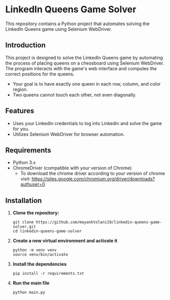 # LinkedIn Queens Game Solver

This repository contains a Python project that automates solving the LinkedIn Queens game using Selenium WebDriver.

## Introduction

This project is designed to solve the LinkedIn Queens game by automating the process of placing queens on a chessboard using Selenium WebDriver. The program interacts with the game's web interface and computes the correct positions for the queens.

 * Your goal is to have exactly one queen in each row, column, and color region.
 * Two queens cannot touch each other, not even diagonally.

## Features

- Uses your Linkedin credentials to log into Linkedin and solve the game for you.
- Utilizes Selenium WebDriver for browser automation.

## Requirements

- Python 3.x
- ChromeDriver (compatible with your version of Chrome)
    - To download the chrome driver according to your version of chrome visit: https://sites.google.com/chromium.org/driver/downloads?authuser=0

## Installation

1. **Clone the repository:**
   ```
   git clone https://github.com/mayanktolani19/linkedin-queens-game-solver.git
   cd linkedin-queens-game-solver
    ```

2. **Create a new virtual environment and activate it**

    ```
    python -m venv venv
    source venv/bin/activate
    ```

3. **Install the dependencies**

    ```
    pip install -r requirements.txt
    ```

4. **Run the main file**
    
    ```
    python main.py
    ```
